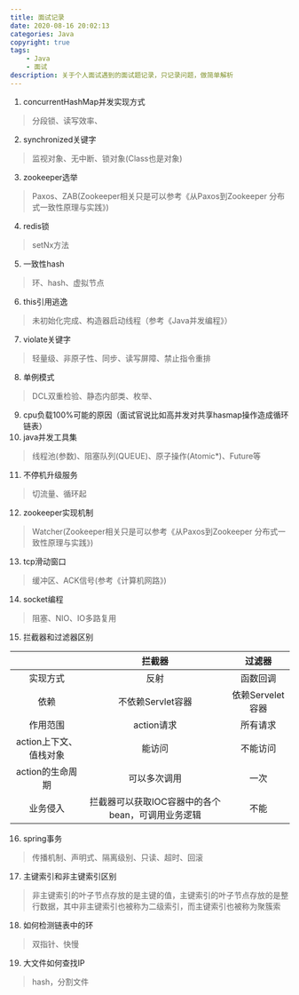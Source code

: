 ```yaml
---
title: 面试记录
date: 2020-08-16 20:02:13
categories: Java
copyright: true
tags:
    - Java
    - 面试
description: 关于个人面试遇到的面试题记录，只记录问题，做简单解析
---
```


1. concurrentHashMap并发实现方式
>分段锁、读写效率、
2. synchronized关键字
>监视对象、无中断、锁对象(Class也是对象)
3. zookeeper选举
> Paxos、ZAB(Zookeeper相关只是可以参考《从Paxos到Zookeeper  分布式一致性原理与实践》)
4. redis锁
> setNx方法
5. 一致性hash
> 环、hash、虚拟节点
6. this引用逃逸
> 未初始化完成、构造器启动线程（参考《Java并发编程》）
7. violate关键字
> 轻量级、非原子性、同步、读写屏障、禁止指令重排
8. 单例模式
>DCL双重检验、静态内部类、枚举、
9.  cpu负载100%可能的原因（面试官说比如高并发对共享hasmap操作造成循环链表）
10. java并发工具集
> 线程池(参数)、阻塞队列(QUEUE)、原子操作(Atomic*)、Future等
11. 不停机升级服务
> 切流量、循环起
12. zookeeper实现机制
> Watcher(Zookeeper相关只是可以参考《从Paxos到Zookeeper  分布式一致性原理与实践》)
13. tcp滑动窗口
> 缓冲区、ACK信号(参考《计算机网路》)
14. socket编程
> 阻塞、NIO、IO多路复用
15. 拦截器和过滤器区别

||拦截器|过滤器|
|:--:|:--:|:--:|
|实现方式|反射|函数回调|
|依赖|不依赖Servlet容器|依赖Servelet容器|
|作用范围|action请求|所有请求|
|action上下文、值栈对象|能访问|不能访问|
|action的生命周期|可以多次调用|一次|
|业务侵入|拦截器可以获取IOC容器中的各个bean，可调用业务逻辑|不能|
16.  spring事务
> 传播机制、声明式、隔离级别、只读、超时、回滚
17. 主键索引和非主键索引区别
> 非主键索引的叶子节点存放的是主键的值，主键索引的叶子节点存放的是整行数据，其中非主键索引也被称为二级索引，而主键索引也被称为聚簇索
18. 如何检测链表中的环
> 双指针、快慢
19. 大文件如何查找IP
> hash，分割文件



